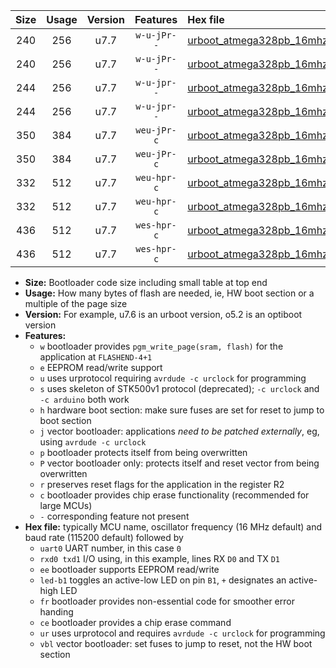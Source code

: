 |Size|Usage|Version|Features|Hex file|
|:-:|:-:|:-:|:-:|:--|
|240|256|u7.7|`w-u-jPr--`|[urboot_atmega328pb_16mhz_250000bps_uart0_rxd0_txd1_led+b5_ur_vbl.hex](https://raw.githubusercontent.com/stefanrueger/urboot.hex/main/cores/minicore/atmega328pb/fcpu_16mhz/250000_bps/urboot_atmega328pb_16mhz_250000bps_uart0_rxd0_txd1_led+b5_ur_vbl.hex)|
|240|256|u7.7|`w-u-jPr--`|[urboot_atmega328pb_16mhz_250000bps_uart1_rxb4_txb3_led+b5_ur_vbl.hex](https://raw.githubusercontent.com/stefanrueger/urboot.hex/main/cores/minicore/atmega328pb/fcpu_16mhz/250000_bps/urboot_atmega328pb_16mhz_250000bps_uart1_rxb4_txb3_led+b5_ur_vbl.hex)|
|244|256|u7.7|`w-u-jpr--`|[urboot_atmega328pb_16mhz_250000bps_uart0_rxd0_txd1_led+b5_fr_ur_vbl.hex](https://raw.githubusercontent.com/stefanrueger/urboot.hex/main/cores/minicore/atmega328pb/fcpu_16mhz/250000_bps/urboot_atmega328pb_16mhz_250000bps_uart0_rxd0_txd1_led+b5_fr_ur_vbl.hex)|
|244|256|u7.7|`w-u-jpr--`|[urboot_atmega328pb_16mhz_250000bps_uart1_rxb4_txb3_led+b5_fr_ur_vbl.hex](https://raw.githubusercontent.com/stefanrueger/urboot.hex/main/cores/minicore/atmega328pb/fcpu_16mhz/250000_bps/urboot_atmega328pb_16mhz_250000bps_uart1_rxb4_txb3_led+b5_fr_ur_vbl.hex)|
|350|384|u7.7|`weu-jPr-c`|[urboot_atmega328pb_16mhz_250000bps_uart0_rxd0_txd1_ee_led+b5_fr_ce_ur_vbl.hex](https://raw.githubusercontent.com/stefanrueger/urboot.hex/main/cores/minicore/atmega328pb/fcpu_16mhz/250000_bps/urboot_atmega328pb_16mhz_250000bps_uart0_rxd0_txd1_ee_led+b5_fr_ce_ur_vbl.hex)|
|350|384|u7.7|`weu-jPr-c`|[urboot_atmega328pb_16mhz_250000bps_uart1_rxb4_txb3_ee_led+b5_fr_ce_ur_vbl.hex](https://raw.githubusercontent.com/stefanrueger/urboot.hex/main/cores/minicore/atmega328pb/fcpu_16mhz/250000_bps/urboot_atmega328pb_16mhz_250000bps_uart1_rxb4_txb3_ee_led+b5_fr_ce_ur_vbl.hex)|
|332|512|u7.7|`weu-hpr-c`|[urboot_atmega328pb_16mhz_250000bps_uart0_rxd0_txd1_ee_led+b5_fr_ce_ur.hex](https://raw.githubusercontent.com/stefanrueger/urboot.hex/main/cores/minicore/atmega328pb/fcpu_16mhz/250000_bps/urboot_atmega328pb_16mhz_250000bps_uart0_rxd0_txd1_ee_led+b5_fr_ce_ur.hex)|
|332|512|u7.7|`weu-hpr-c`|[urboot_atmega328pb_16mhz_250000bps_uart1_rxb4_txb3_ee_led+b5_fr_ce_ur.hex](https://raw.githubusercontent.com/stefanrueger/urboot.hex/main/cores/minicore/atmega328pb/fcpu_16mhz/250000_bps/urboot_atmega328pb_16mhz_250000bps_uart1_rxb4_txb3_ee_led+b5_fr_ce_ur.hex)|
|436|512|u7.7|`wes-hpr-c`|[urboot_atmega328pb_16mhz_250000bps_uart0_rxd0_txd1_ee_led+b5_fr_ce.hex](https://raw.githubusercontent.com/stefanrueger/urboot.hex/main/cores/minicore/atmega328pb/fcpu_16mhz/250000_bps/urboot_atmega328pb_16mhz_250000bps_uart0_rxd0_txd1_ee_led+b5_fr_ce.hex)|
|436|512|u7.7|`wes-hpr-c`|[urboot_atmega328pb_16mhz_250000bps_uart1_rxb4_txb3_ee_led+b5_fr_ce.hex](https://raw.githubusercontent.com/stefanrueger/urboot.hex/main/cores/minicore/atmega328pb/fcpu_16mhz/250000_bps/urboot_atmega328pb_16mhz_250000bps_uart1_rxb4_txb3_ee_led+b5_fr_ce.hex)|

- **Size:** Bootloader code size including small table at top end
- **Usage:** How many bytes of flash are needed, ie, HW boot section or a multiple of the page size
- **Version:** For example, u7.6 is an urboot version, o5.2 is an optiboot version
- **Features:**
  + `w` bootloader provides `pgm_write_page(sram, flash)` for the application at `FLASHEND-4+1`
  + `e` EEPROM read/write support
  + `u` uses urprotocol requiring `avrdude -c urclock` for programming
  + `s` uses skeleton of STK500v1 protocol (deprecated); `-c urclock` and `-c arduino` both work
  + `h` hardware boot section: make sure fuses are set for reset to jump to boot section
  + `j` vector bootloader: applications *need to be patched externally*, eg, using `avrdude -c urclock`
  + `p` bootloader protects itself from being overwritten
  + `P` vector bootloader only: protects itself and reset vector from being overwritten
  + `r` preserves reset flags for the application in the register R2
  + `c` bootloader provides chip erase functionality (recommended for large MCUs)
  + `-` corresponding feature not present
- **Hex file:** typically MCU name, oscillator frequency (16 MHz default) and baud rate (115200 default) followed by
  + `uart0` UART number, in this case `0`
  + `rxd0 txd1` I/O using, in this example, lines RX `D0` and TX `D1`
  + `ee` bootloader supports EEPROM read/write
  + `led-b1` toggles an active-low LED on pin `B1`, `+` designates an active-high LED
  + `fr` bootloader provides non-essential code for smoother error handing
  + `ce` bootloader provides a chip erase command
  + `ur` uses urprotocol and requires `avrdude -c urclock` for programming
  + `vbl` vector bootloader: set fuses to jump to reset, not the HW boot section

